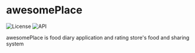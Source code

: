 # awesomePlace

![License](https://img.shields.io/badge/License-Apache_2.0-blue.svg)
![API](https://img.shields.io/badge/API-16%2B-green.svg)

awesomePlace is food diary application and rating store's food and sharing system
